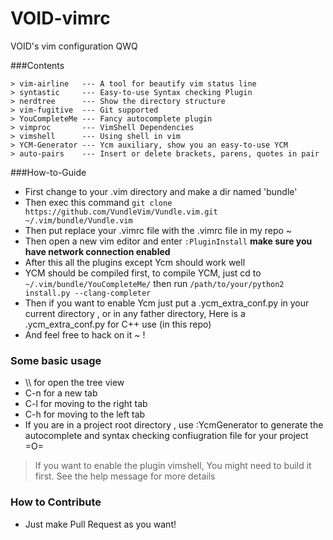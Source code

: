 # VOID-vimrc
VOID's vim configuration QWQ

###Contents
```
> vim-airline   --- A tool for beautify vim status line
> syntastic     --- Easy-to-use Syntax checking Plugin
> nerdtree      --- Show the directory structure
> vim-fugitive  --- Git supported
> YouCompleteMe --- Fancy autocomplete plugin
> vimproc       --- VimShell Dependencies
> vimshell      --- Using shell in vim
> YCM-Generator --- Ycm auxiliary, show you an easy-to-use YCM
> auto-pairs    --- Insert or delete brackets, parens, quotes in pair
```

###How-to-Guide

* First change to your .vim directory and make a dir named 'bundle'
* Then exec this command `git clone https://github.com/VundleVim/Vundle.vim.git ~/.vim/bundle/Vundle.vim`
* Then put replace your .vimrc file with the .vimrc file in my repo ~ 
* Then open a new vim editor and enter `:PluginInstall` __make sure you have network connection enabled__
* After this all the plugins except Ycm should work well 
* YCM should be compiled first, to compile YCM, just cd to `~/.vim/bundle/YouCompleteMe/` then run `/path/to/your/python2 install.py --clang-completer` 
* Then if you want to enable Ycm just put a .ycm_extra_conf.py in your current directory , or in any father directory, Here is a .ycm_extra_conf.py for C++ use (in this repo)
* And feel free to hack on it ~ !


### Some basic usage
* \\\\ for open the tree view
* C-n for a new tab
* C-l for moving to the right tab
* C-h for moving to the left tab
* If you are in a project root directory , use :YcmGenerator to generate the autocomplete and syntax checking confiugration file for your project =O=
> If you want to enable the plugin vimshell, You might need to build it first. See the help message for more details


### How to Contribute
* Just make Pull Request as you want!
